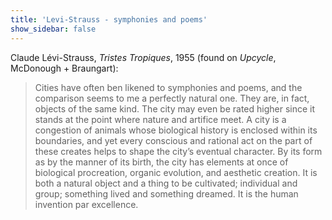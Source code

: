 ```yaml
---
title: 'Levi-Strauss - symphonies and poems'
show_sidebar: false
---
```


Claude Lévi-Strauss, *Tristes Tropiques*, 1955 (found on *Upcycle*, McDonough + Braungart):

> Cities have often ben likened to symphonies and poems, and the comparison seems to me a perfectly natural one. They are, in fact, objects of the same kind. The city may even be rated higher since it stands at the point where nature and artifice meet. A city is a congestion of animals whose biological history is enclosed within its boundaries, and yet every conscious and rational act on the part of these creates helps to shape the city’s eventual character. By its form as by the manner of its birth, the city has elements at once of biological procreation, organic evolution, and aesthetic creation. It is both a natural object and a thing to be cultivated; individual and group; something lived and something dreamed. It is the human invention par excellence.